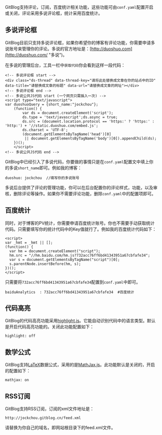 <!--
author: jockchou
date: 2015-07-26
title: GitBlog评论，订阅，统计等功能
images: 
tags: GitBlog
category: GitBlog
status: publish
summary: GitBlog支持评论，订阅，百度统计相关功能，这些功能可由conf.yaml配置开启或关闭，评论采用多说评论框，统计采用百度统计。
-->

GitBlog支持评论，订阅，百度统计相关功能，这些功能可由`conf.yaml`配置开启或关闭，评论采用多说评论框，统计采用百度统计。


## 多说评论框 ##

GitBlog目前只支持多说评论框，如果你希望你的博客有评论功能，你需要申请多说账号来管理你的评论。多说的官方地址是：[http://duoshuo.com](http://duoshuo.com/ "多说")。

在多说的管理后台，工具一栏中`获取代码`你会看到这样一段代码：

```
<!-- 多说评论框 start -->
<div class="ds-thread" data-thread-key="请将此处替换成文章在你的站点中的ID" data-title="请替换成文章的标题" data-url="请替换成文章的网址"></div>
<!-- 多说评论框 end -->
<!-- 多说公共JS代码 start (一个网页只需插入一次) -->
<script type="text/javascript">
var duoshuoQuery = {short_name:"jockchou"};
	(function() {
		var ds = document.createElement('script');
		ds.type = 'text/javascript';ds.async = true;
		ds.src = (document.location.protocol == 'https:' ? 'https:' : 'http:') + '//static.duoshuo.com/embed.js';
		ds.charset = 'UTF-8';
		(document.getElementsByTagName('head')[0] 
		 || document.getElementsByTagName('body')[0]).appendChild(ds);
	})();
	</script>
<!-- 多说公共JS代码 end -->

```
GitBlog中已经引入了多说代码，你要做的事情只是在`conf.yaml`配置文中填上你的多说`short_name`即可。例如我的博客：

```
duoshuo: jockchou  //填写你的多说账号
```

多说后台提供了评论的管理功能，你可以在后台配置你的评论样式，功能，以及审核，删除评论等操作。如果你不需要评论功能，删除`conf.yaml`中的配置项即可。

## 百度统计 ##

同时，对于博客的PV统计，你需要申请百度统计账号。你也不需要手动获取统计代码。只需要填写你的统计代码中的Key值就行了。例如我的百度统计代码如下：
```
<script>
var _hmt = _hmt || [];
(function() {
  var hm = document.createElement("script");
  hm.src = "//hm.baidu.com/hm.js?732acc76ff6bd41343951a67cbfafe34";
  var s = document.getElementsByTagName("script")[0]; 
  s.parentNode.insertBefore(hm, s);
})();
</script>

```
只需要将`732acc76ff6bd41343951a67cbfafe34`配置到`conf.yaml`中即可。

```
baiduAnalytics  : 732acc76ff6bd41343951a67cbfafe34  #百度统计
```

## 代码高亮 ##

GitBlog的代码高亮功能采用[highlight.js](https://highlightjs.org/)。它能自动识别代码中的语言类型。默认是开启代码高亮功能的。关闭此功能配置如下：

```
highlight: off
```

## 数学公式 ##

GitBlog支持[LaTeX](https://en.wikipedia.org/wiki/LaTeX)数据公式，采用的是[MathJax.js](http://www.mathjax.org/)。此功能默认是关闭的，开启的配置如下：

```
mathjax: on
```

## RSS订阅 ##

GitBlog支持RSS订阅，订阅的xml文件地址是：

```
http://jockchou.gitblog.cn/feed.xml
```

请替换为你自己的域名，即网站根目录下的feed.xml文件。